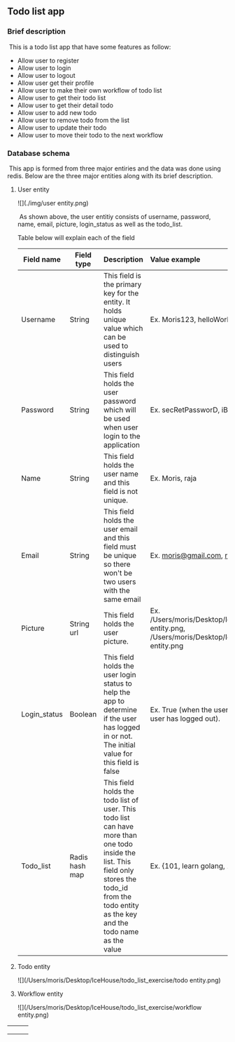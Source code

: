 ## Todo list app 

### Brief description

​		This is a todo list app that have some features as follow:

- Allow user to register
- Allow user to login
- Allow user to logout
- Allow user get their profile
- Allow user to make their own workflow of todo list
- Allow user to get their todo list
- Allow user to get their detail todo
- Allow user to add new todo
- Allow user to remove todo from the list
- Allow user to update their todo
- Allow user to move their todo to the next workflow

### Database schema

​	This app is formed from three major entiries and the data was done using redis. Below are the three major entities along with its brief description.

1. User entity  

   ![](./img/user entity.png)

   ​	As shown above, the user entitiy consists of username, password, name, email, picture, login_status as well as the todo_list.

   Table below will explain each of the field

   | Field name   | Field type     | Description                                                  | Value example                                                |
   | ------------ | -------------- | ------------------------------------------------------------ | :----------------------------------------------------------- |
   | Username     | String         | This field is the primary key for the entity. It holds unique value which can be used to distinguish users | Ex. Moris123, helloWorld.                                    |
   | Password     | String         | This field holds the user password which will be used when user login to the application | Ex. secRetPassworD, iBetYouDontKnowMyPassword                |
   | Name         | String         | This field holds the user name and this field is not unique. | Ex. Moris, raja                                              |
   | Email        | String         | This field holds the user email and this field must be unique so there won't be two users with the same email | Ex. moris@gmail.com, raja123@hotmail.com                     |
   | Picture      | String url     | This field holds the user picture.                           | Ex. /Users/moris/Desktop/IceHouse/todo_list_exercise/user entity.png, /Users/moris/Desktop/IceHouse/todo_list_exercise/todo entity.png |
   | Login_status | Boolean        | This field holds the user login status to help the app to determine if the user has logged in or not. The initial value for this field is false | Ex. True (when the user has logged in ), false(when the user has logged out). |
   | Todo_list    | Radis hash map | This field holds the todo list of user. This todo list can have more than one todo inside the list. This field only stores the todo_id from the todo entity as the key and the todo name as the value | Ex. {101, learn golang, 102, swim, 103, learn redis}         |

   

    

2. Todo entity

   ![](/Users/moris/Desktop/IceHouse/todo_list_exercise/todo entity.png)



3. Workflow entity

   ![](/Users/moris/Desktop/IceHouse/todo_list_exercise/workflow entity.png)





|      |      |      |
| ---- | ---- | ---- |
|      |      |      |
|      |      |      |
|      |      |      |

